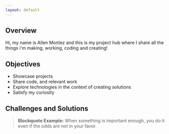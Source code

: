 ```yaml
---
layout: default
---
```


## **Overview**

Hi, my name is Allen Montez and this is my  project hub where I share all the things i'm making, working, coding and creating!

## **Objectives**

- Showcase projects 
- Share code, and relevant work 
- Explore technologies in the context of creating solutions 
- Satisfy my curiosity 

## **Challenges and Solutions**

> **Blockquote Example:**
> When something is important enough, you do it even if the odds are not in your favor.

